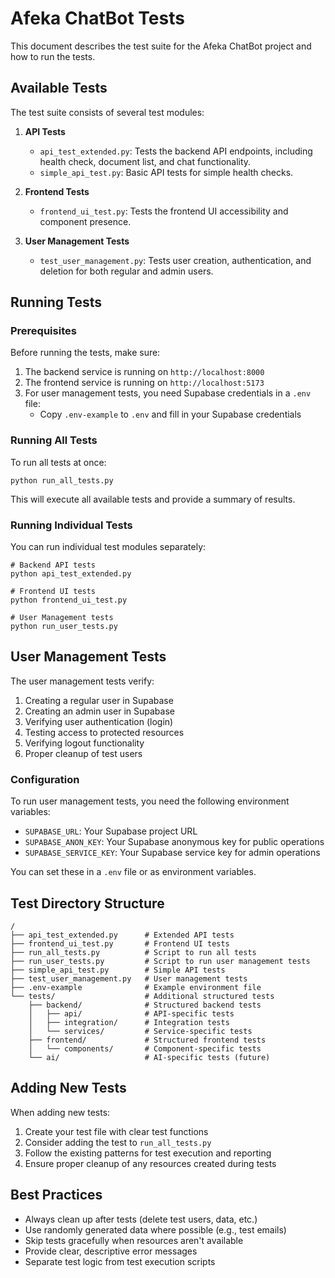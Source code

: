 # Afeka ChatBot Tests

This document describes the test suite for the Afeka ChatBot project and how to run the tests.

## Available Tests

The test suite consists of several test modules:

1. **API Tests**
   - `api_test_extended.py`: Tests the backend API endpoints, including health check, document list, and chat functionality.
   - `simple_api_test.py`: Basic API tests for simple health checks.

2. **Frontend Tests**
   - `frontend_ui_test.py`: Tests the frontend UI accessibility and component presence.

3. **User Management Tests**
   - `test_user_management.py`: Tests user creation, authentication, and deletion for both regular and admin users.

## Running Tests

### Prerequisites

Before running the tests, make sure:

1. The backend service is running on `http://localhost:8000`
2. The frontend service is running on `http://localhost:5173`
3. For user management tests, you need Supabase credentials in a `.env` file:
   - Copy `.env-example` to `.env` and fill in your Supabase credentials

### Running All Tests

To run all tests at once:

```
python run_all_tests.py
```

This will execute all available tests and provide a summary of results.

### Running Individual Tests

You can run individual test modules separately:

```
# Backend API tests
python api_test_extended.py

# Frontend UI tests
python frontend_ui_test.py

# User Management tests
python run_user_tests.py
```

## User Management Tests

The user management tests verify:

1. Creating a regular user in Supabase
2. Creating an admin user in Supabase
3. Verifying user authentication (login)
4. Testing access to protected resources
5. Verifying logout functionality
6. Proper cleanup of test users

### Configuration

To run user management tests, you need the following environment variables:

- `SUPABASE_URL`: Your Supabase project URL
- `SUPABASE_ANON_KEY`: Your Supabase anonymous key for public operations
- `SUPABASE_SERVICE_KEY`: Your Supabase service key for admin operations

You can set these in a `.env` file or as environment variables.

## Test Directory Structure

```
/
├── api_test_extended.py      # Extended API tests
├── frontend_ui_test.py       # Frontend UI tests
├── run_all_tests.py          # Script to run all tests
├── run_user_tests.py         # Script to run user management tests
├── simple_api_test.py        # Simple API tests
├── test_user_management.py   # User management tests
├── .env-example              # Example environment file
└── tests/                    # Additional structured tests
    ├── backend/              # Structured backend tests
    │   ├── api/              # API-specific tests
    │   ├── integration/      # Integration tests
    │   └── services/         # Service-specific tests
    ├── frontend/             # Structured frontend tests
    │   └── components/       # Component-specific tests
    └── ai/                   # AI-specific tests (future)
```

## Adding New Tests

When adding new tests:

1. Create your test file with clear test functions
2. Consider adding the test to `run_all_tests.py`
3. Follow the existing patterns for test execution and reporting
4. Ensure proper cleanup of any resources created during tests

## Best Practices

- Always clean up after tests (delete test users, data, etc.)
- Use randomly generated data where possible (e.g., test emails)
- Skip tests gracefully when resources aren't available
- Provide clear, descriptive error messages
- Separate test logic from test execution scripts 